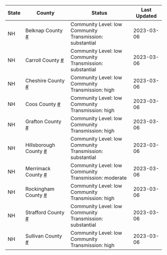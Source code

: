 State | County | Status | Last Updated
--- | --- | --- | --- 
NH | Belknap County <a href="#belknap_county">#</a> | <a name="belknap_county"></a>Community Level: low<br/>Community Transmission: substantial | 2023-03-06
NH | Carroll County <a href="#carroll_county">#</a> | <a name="carroll_county"></a>Community Level: low<br/>Community Transmission: substantial | 2023-03-06
NH | Cheshire County <a href="#cheshire_county">#</a> | <a name="cheshire_county"></a>Community Level: low<br/>Community Transmission: high | 2023-03-06
NH | Coos County <a href="#coos_county">#</a> | <a name="coos_county"></a>Community Level: low<br/>Community Transmission: high | 2023-03-06
NH | Grafton County <a href="#grafton_county">#</a> | <a name="grafton_county"></a>Community Level: low<br/>Community Transmission: high | 2023-03-06
NH | Hillsborough County <a href="#hillsborough_county">#</a> | <a name="hillsborough_county"></a>Community Level: low<br/>Community Transmission: substantial | 2023-03-06
NH | Merrimack County <a href="#merrimack_county">#</a> | <a name="merrimack_county"></a>Community Level: low<br/>Community Transmission: moderate | 2023-03-06
NH | Rockingham County <a href="#rockingham_county">#</a> | <a name="rockingham_county"></a>Community Level: low<br/>Community Transmission: high | 2023-03-06
NH | Strafford County <a href="#strafford_county">#</a> | <a name="strafford_county"></a>Community Level: low<br/>Community Transmission: substantial | 2023-03-06
NH | Sullivan County <a href="#sullivan_county">#</a> | <a name="sullivan_county"></a>Community Level: low<br/>Community Transmission: high | 2023-03-06
